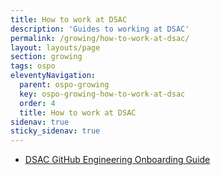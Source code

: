 ```yaml
---
title: How to work at DSAC
description: 'Guides to working at DSAC'
permalink: /growing/how-to-work-at-dsac/
layout: layouts/page
section: growing
tags: ospo
eleventyNavigation:
  parent: ospo-growing
  key: ospo-growing-how-to-work-at-dsac
  order: 4
  title: How to work at DSAC
sidenav: true
sticky_sidenav: true
---
```


- [DSAC GitHub Engineering Onboarding Guide](https://github.cms.gov/DSAC/dev-onboarding)
